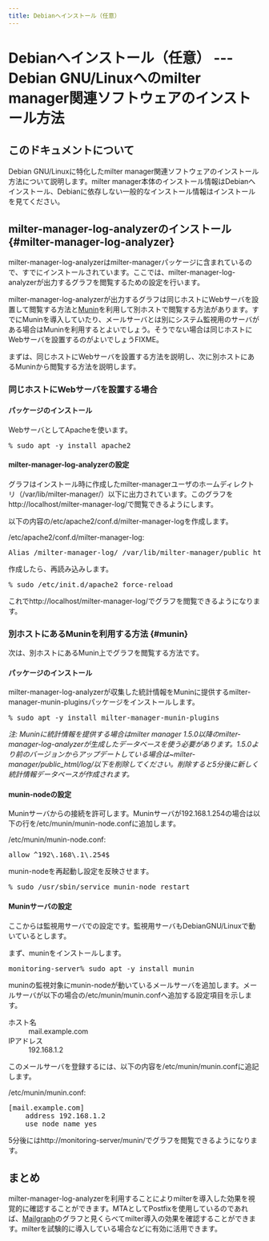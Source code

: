 ```yaml
---
title: Debianへインストール（任意）
---
```


# Debianへインストール（任意） --- Debian GNU/Linuxへのmilter manager関連ソフトウェアのインストール方法

## このドキュメントについて

Debian GNU/Linuxに特化したmilter manager関連ソフトウェアのインストール方法について説明します。milter manager本体のインストール情報はDebianへインストール、Debianに依存しない一般的なインストール情報はインストールを見てください。

## milter-manager-log-analyzerのインストール {#milter-manager-log-analyzer}

milter-manager-log-analyzerはmilter-managerパッケージに含まれているので、すでにインストールされています。ここでは、milter-manager-log-analyzerが出力するグラフを閲覧するための設定を行います。

milter-manager-log-analyzerが出力するグラフは同じホストにWebサーバを設置して閲覧する方法と[Munin](http://munin-monitoring.org/)を利用して別ホストで閲覧する方法があります。すでにMuninを導入していたり、メールサーバとは別にシステム監視用のサーバがある場合はMuninを利用するとよいでしょう。そうでない場合は同じホストにWebサーバを設置するのがよいでしょうFIXME。

まずは、同じホストにWebサーバを設置する方法を説明し、次に別ホストにあるMuninから閲覧する方法を説明します。

### 同じホストにWebサーバを設置する場合

#### パッケージのインストール

WebサーバとしてApacheを使います。

<pre>% sudo apt -y install apache2</pre>

#### milter-manager-log-analyzerの設定

グラフはインストール時に作成したmilter-managerユーザのホームディレクトリ（/var/lib/milter-manager/）以下に出力されています。このグラフをhttp://localhost/milter-manager-log/で閲覧できるようにします。

以下の内容の/etc/apache2/conf.d/milter-manager-logを作成します。

/etc/apache2/conf.d/milter-manager-log:

<pre>Alias /milter-manager-log/ /var/lib/milter-manager/public_html/log/</pre>

作成したら、再読み込みします。

<pre>% sudo /etc/init.d/apache2 force-reload</pre>

これでhttp://localhost/milter-manager-log/でグラフを閲覧できるようになります。

### 別ホストにあるMuninを利用する方法 {#munin}

次は、別ホストにあるMunin上でグラフを閲覧する方法です。

#### パッケージのインストール

milter-manager-log-analyzerが収集した統計情報をMuninに提供するmilter-manager-munin-pluginsパッケージをインストールします。

<pre>% sudo apt -y install milter-manager-munin-plugins</pre>

<em>注: Muninに統計情報を提供する場合はmilter manager 1.5.0以降のmilter-manager-log-analyzerが生成したデータベースを使う必要があります。1.5.0より前のバージョンからアップデートしている場合は~milter-manager/public_html/log/以下を削除してください。削除すると5分後に新しく統計情報データベースが作成されます。</em>

#### munin-nodeの設定

Muninサーバからの接続を許可します。Muninサーバが192.168.1.254の場合は以下の行を/etc/munin/munin-node.confに追加します。

/etc/munin/munin-node.conf:

<pre>allow ^192\.168\.1\.254$</pre>

munin-nodeを再起動し設定を反映させます。

<pre>% sudo /usr/sbin/service munin-node restart</pre>

#### Muninサーバの設定

ここからは監視用サーバでの設定です。監視用サーバもDebianGNU/Linuxで動いているとします。

まず、muninをインストールします。

<pre>monitoring-server% sudo apt -y install munin</pre>

muninの監視対象にmunin-nodeが動いているメールサーバを追加します。メールサーバが以下の場合の/etc/munin/munin.confへ追加する設定項目を示します。

<dl>
<dt>ホスト名</dt>
<dd>mail.example.com</dd>
<dt>IPアドレス</dt>
<dd>192.168.1.2</dd></dl>

このメールサーバを登録するには、以下の内容を/etc/munin/munin.confに追記します。

/etc/munin/munin.conf:

<pre>[mail.example.com]
    address 192.168.1.2
    use_node_name yes</pre>

5分後にはhttp://monitoring-server/munin/でグラフを閲覧できるようになります。

## まとめ

milter-manager-log-analyzerを利用することによりmilterを導入した効果を視覚的に確認することができます。MTAとしてPostfixを使用しているのであれば、[Mailgraph](http://mailgraph.schweikert.ch/)のグラフと見くらべてmilter導入の効果を確認することができます。milterを試験的に導入している場合などに有効に活用できます。


